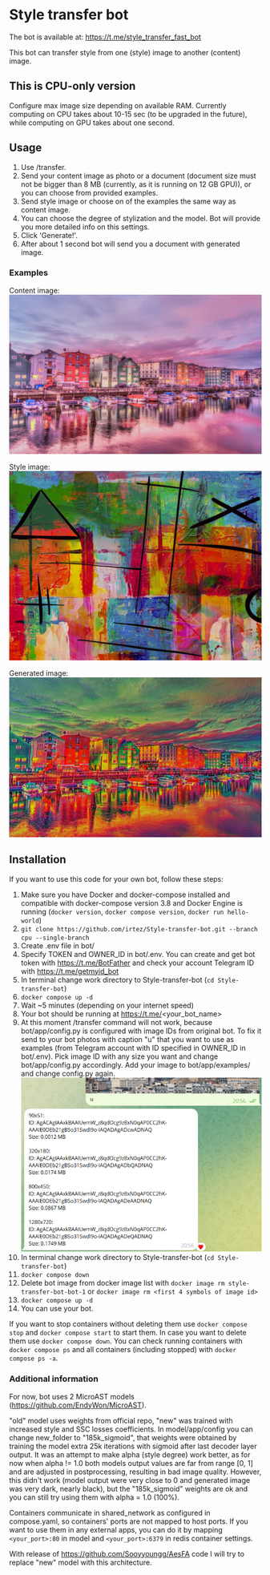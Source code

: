 # Style transfer bot

The bot is available at: https://t.me/style_transfer_fast_bot

This bot can transfer style from one (style) image to another (content) image.

## This is CPU-only version

Configure max image size depending on available RAM.
Currently computing on CPU takes about 10-15 sec (to be upgraded in the future), while computing on GPU takes about one second.

## Usage
1. Use /transfer.
2. Send your content image as photo or a document (document size must not be bigger than 8 MB (currently, as it is running on 12 GB GPU)), or you can choose from provided examples.
3. Send style image or choose on of the examples the same way as content image.
4. You can choose the degree of stylization and the model. Bot will provide you more detailed info on this settings.
5. Click 'Generate!'.
6. After about 1 second bot will send you a document with generated image.

### Examples
Content image: ![Town by a river](bot/app/examples/content/river_town.jpg)

Style image: ![Abstart art](bot/app/examples/style/hz_che_eto.jpg)

Generated image: ![Generated](<generated examples/example1.jpg>)

## Installation
If you want to use this code for your own bot, follow these steps:
1. Make sure you have Docker and docker-compose installed and compatible with docker-compose version 3.8 and Docker Engine is running (`docker version`, `docker compose version`, `docker run hello-world`)
2. `git clone https://github.com/irtez/Style-transfer-bot.git --branch cpu --single-branch` 
3. Create .env file in bot/
4. Specify TOKEN and OWNER_ID in bot/.env. You can create and get bot token with https://t.me/BotFather and check your account Telegram ID with https://t.me/getmyid_bot
5. In terminal change work directory to Style-transfer-bot (`cd Style-transfer-bot`)
6. `docker compose up -d`
7. Wait ~5 minutes (depending on your internet speed)
8. Your bot should be running at https://t.me/<your_bot_name>
9. At this moment /transfer command will not work, because bot/app/config.py is configured with image IDs from original bot. To fix it send to your bot photos with caption "u" that you want to use as examples (from Telegram account with ID specified in OWNER_ID in bot/.env). Pick image ID with any size you want and change bot/app/config.py accordingly. Add your image to bot/app/examples/ and change config.py again.
![upload example](<generated examples/upload_example.png>)
10. In terminal change work directory to Style-transfer-bot (`cd Style-transfer-bot`)
11. `docker compose down`
12. Delete bot image from docker image list with `docker image rm style-transfer-bot-bot-1` or `docker image rm <first 4 symbols of image id>`
13. `docker compose up -d`
14. You can use your bot.

If you want to stop containers without deleting them use `docker compose stop` and `docker compose start` to start them. In case you want to delete them use `docker compose down`. You can check running containers with `docker compose ps` and all containers (including stopped) with `docker compose ps -a`.

### Additional information
For now, bot uses 2 MicroAST models (https://github.com/EndyWon/MicroAST).

"old" model uses weights from official repo, "new" was trained with increased style and SSC losses coefficients.
In model/app/config you can change new_folder to "185k_sigmoid", that weights were obtained by training the model extra 25k iterations with sigmoid after last decoder layer output. It was an attempt to make alpha (style degree) work better, as for now when alpha != 1.0 both models output values are far from range [0, 1] and are adjusted in postprocessing, resulting in bad image quality. However, this didn't work (model output were very close to 0 and generated image was very dark, nearly black), but the "185k_sigmoid" weights are ok and you can still try using them with alpha = 1.0 (100%).
 
Containers communicate in shared_network as configured in compose.yaml, so containers' ports are not mapped to host ports. If you want to use them in any external apps, you can do it by mapping `<your_port>:80` in model and `<your_port>:6379` in redis container settings.

With release of https://github.com/Sooyyoungg/AesFA code I will try to replace "new" model with this architecture.